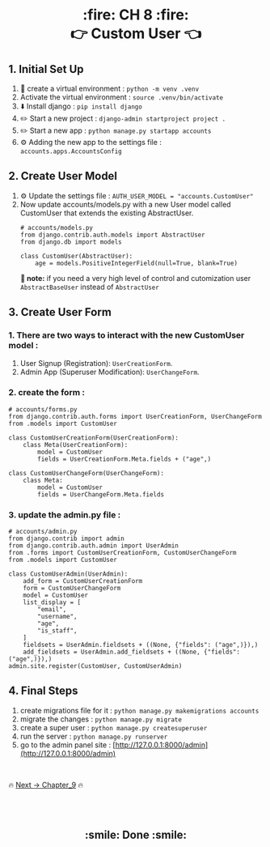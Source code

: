 <h1 align='center'> :fire: CH 8 :fire: <br> 👉 Custom User 👈</h1>

## 1. Initial Set Up

1. :file_folder: create a virtual environment : `python -m venv .venv`
2.  Activate the virtual environment : `source .venv/bin/activate`
3. :arrow_down: Install django : `pip install django`
4. :pencil2: Start a new project : `django-admin startproject project .`
5. :pencil2: Start a new app : `python manage.py startapp accounts`
6. ⚙️ Adding the new app to the settings file : `accounts.apps.AccountsConfig`


## 2. Create User Model

1. ⚙️ Update the settings file  : `AUTH_USER_MODEL = "accounts.CustomUser"`
2. Now update accounts/models.py with a new User model called CustomUser that extends the existing AbstractUser.
    ```
    # accounts/models.py
    from django.contrib.auth.models import AbstractUser
    from django.db import models

    class CustomUser(AbstractUser):
        age = models.PositiveIntegerField(null=True, blank=True)
    ```
    **:pushpin: note:** if you need a very high level of control and cutomization user `AbstractBaseUser` instead of `AbstractUser`

## 3. Create User Form
### 1. There are two ways to interact with the new CustomUser model :

1. User Signup (Registration): `UserCreationForm`.
2. Admin App (Superuser Modification): `UserChangeForm`.

### 2. create the form :
    # accounts/forms.py
    from django.contrib.auth.forms import UserCreationForm, UserChangeForm
    from .models import CustomUser

    class CustomUserCreationForm(UserCreationForm):
        class Meta(UserCreationForm):
            model = CustomUser
            fields = UserCreationForm.Meta.fields + ("age",)
            
    class CustomUserChangeForm(UserChangeForm):
        class Meta:
            model = CustomUser
            fields = UserChangeForm.Meta.fields

### 3. update the admin.py file :

    # accounts/admin.py
    from django.contrib import admin
    from django.contrib.auth.admin import UserAdmin
    from .forms import CustomUserCreationForm, CustomUserChangeForm
    from .models import CustomUser

    class CustomUserAdmin(UserAdmin):
        add_form = CustomUserCreationForm
        form = CustomUserChangeForm
        model = CustomUser
        list_display = [
            "email",
            "username",
            "age",
            "is_staff",
        ]
        fieldsets = UserAdmin.fieldsets + ((None, {"fields": ("age",)}),)
        add_fieldsets = UserAdmin.add_fieldsets + ((None, {"fields": ("age",)}),)
    admin.site.register(CustomUser, CustomUserAdmin)

## 4. Final Steps
1. create migrations file for it : `python manage.py makemigrations accounts`
2. migrate the changes : `python manage.py migrate`
3. create a super user : `python manage.py createsuperuser`
4. run the server : `python manage.py runserver`
5. go to the admin panel site : [http://127.0.0.1:8000/admin](http://127.0.0.1:8000/admin)

<br>

🔥 [Next -> Chapter_9]() 🔥

<br>
<br>
<h2 align="center"> :smile: Done :smile: </h2>
